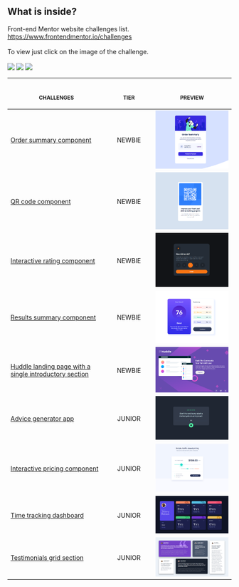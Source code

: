 ## What is inside?
Front-end Mentor website challenges list.
<br>
https://www.frontendmentor.io/challenges
<br>
<br>
To view just click on the image of the challenge.
<br>
<br>
<img src="https://img.shields.io/badge/HTML5-E34F26?style=for-the-badge&logo=html5&logoColor=white"></img>
<img src="https://img.shields.io/badge/CSS3-1572B6?style=for-the-badge&logo=css3&logoColor=white"></img>
<img src="https://img.shields.io/badge/JavaScript-F7DF1E?style=for-the-badge&logo=javascript&logoColor=black"></img>

<p align="center">
    <table>
    <thead>
        <tr>
            <th align="center">
                <img width="300" height="1"> 
                <p> 
                    <small>
                        CHALLENGES
                    </small>
                </p>
            </th>
            <th align="left">
                <img width="140" height="1">
                <p align="center"> 
                    <small>
                      TIER
                    </small>
                </p>
            </th>
            <th align="center">
                <img width="201" height="1">
                <p align="center"> 
                    <small>
                      PREVIEW
                    </small>
                </p>
            </th>
        </tr>
    </thead>
    <tbody>
        <tr>
            <td><a target=”_blank” rel=”noopener href="https://www.frontendmentor.io/challenges/order-summary-component-QlPmajDUj">Order summary component</a></td>
            <td align="center">NEWBIE</td>
            <td align="center">
            <a target=”_blank” rel=”noopener href="https://gabrieldefreitas.github.io/front-end-mentor-challenges/order-summary-component-main/index.html"><img width="300px" src="preview/order-summary-component.PNG" /></a></td>
        </tr>
        <tr>
            <td><a target=”_blank” rel=”noopener href="https://www.frontendmentor.io/challenges/qr-code-component-iux_sIO_H">QR code component</a></td>
            <td align="center">NEWBIE</td>
            <td align="center"><a href="https://gabrieldefreitas.github.io/front-end-mentor-challenges/qr-code-component-main/index.html"><img width="300px" src="preview/qr-code-component.PNG" /></a></td>
        </tr>
        <tr>
            <td><a href="https://www.frontendmentor.io/challenges/interactive-rating-component-koxpeBUmI">Interactive rating component</a></td>
            <td align="center">NEWBIE</td>
            <td align="center"><a target=”_blank” rel=”noopener href="https://gabrieldefreitas.github.io/front-end-mentor-challenges/interactive-rating-component-main/index.html"><img width="300px" src="preview/interactive-rating-component.PNG" /></a></td>
        </tr>
        <tr>
            <td><a target=”_blank” rel=”noopener href="https://www.frontendmentor.io/challenges/results-summary-component-CE_K6s0maV">Results summary component</a></td>
            <td align="center">NEWBIE</td>
            <td align="center"><a target=”_blank” rel=”noopener href="https://gabrieldefreitas.github.io/front-end-mentor-challenges/results-summary-component-main/index.html"><img width="300px" src="preview/results-summary-component.PNG" /></a></td>
        </tr>
        <tr>
            <td><a target=”_blank” rel=”noopener href="https://www.frontendmentor.io/challenges/huddle-landing-page-with-a-single-introductory-section-B_2Wvxgi0">Huddle landing page with a single introductory section
 </a></td>
            <td align="center">NEWBIE</td>
            <td align="center"><a target=”_blank” rel=”noopener href="https://gabrieldefreitas.github.io/front-end-mentor-challenges/huddle-landing-page-with-single-introductory-section-master/index.html"><img width="300px" src="preview/huddle-landing-page-with-single.PNG" /></a></td>
        </tr>
        <tr>
            <td><a target=”_blank” rel=”noopener href="https://www.frontendmentor.io/challenges/advice-generator-app-QdUG-13db">Advice generator app</a></td>
            <td align="center">JUNIOR</td>
            <td align="center"><a target=”_blank” rel=”noopener href="https://gabrieldefreitas.github.io/front-end-mentor-challenges/advice-generator-app-main/index.html"><img width="300px" src="preview/advice-generator-app.PNG" /></a></td>
        </tr>
         <tr>
            <td><a target=”_blank” rel=”noopener href="https://www.frontendmentor.io/challenges/interactive-pricing-component-t0m8PIyY8">Interactive pricing component
</a></td>
            <td align="center">JUNIOR</td>
            <td align="center">
            <a target=”_blank” rel=”noopener href="https://gabrieldefreitas.github.io/front-end-mentor-challenges/interactive-pricing-component-main/index.html"><img width="300px" src="preview/interactive-pricing-component.PNG" /></a></td>
        </tr>
        <tr>
            <td><a target=”_blank” rel=”noopener href="https://www.frontendmentor.io/challenges/time-tracking-dashboard-UIQ7167Jw">Time tracking dashboard</a></td>
            <td align="center">JUNIOR</td>
            <td align="center">
            <a target=”_blank” rel=”noopener href="https://gabrieldefreitas.github.io/front-end-mentor-challenges/time-tracking-dashboard-main/index.html"><img width="300px" src="preview/time-tracking-dashboard.PNG" /></a></td>
        </tr>
        <tr>
            <td><a target=”_blank” rel=”noopener href="https://www.frontendmentor.io/challenges/testimonials-grid-section-Nnw6J7Un7">Testimonials grid section</a></td>
            <td align="center">JUNIOR</td>
            <td align="center">
            <a target=”_blank” rel=”noopener href="https://gabrieldefreitas.github.io/front-end-mentor-junior/testimonials-grid-section-main/index.html"><img width="300px" src="preview/testimonials-grid-section.PNG" /></a></td>
        </tr>
    </tbody>
</table></p>

